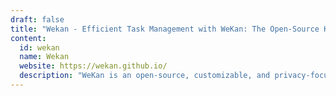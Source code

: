 ```yaml
---
draft: false
title: "Wekan - Efficient Task Management with WeKan: The Open-Source Kanban Solution"
content:
  id: wekan
  name: Wekan
  website: https://wekan.github.io/
  description: "WeKan is an open-source, customizable, and privacy-focused Kanban tool that helps you organize tasks and manage projects effectively."
---
```

